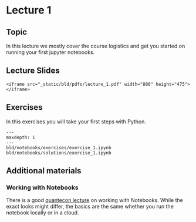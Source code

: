 # Lecture 1

## Topic

In this lecture we mostly cover the course logistics and get you started on running your first jupyter notebooks.

## Lecture Slides

```{raw} html
<iframe src="_static/bld/pdfs/lecture_1.pdf" width="800" height="475"></iframe>
```

## Exercises

In this exercises you will take your first steps with Python.

```{toctree}
---
maxdepth: 1
---
bld/notebooks/exercises/exercise_1.ipynb
bld/notebooks/solutions/exercise_1.ipynb
```


## Additional materials

### Working with Notebooks

There is a good [quantecon lecture](https://python-programming.quantecon.org/getting_started.html#notebook-basics) on working with Notebooks. While the exact looks might differ, the basics are the same whether you run the notebook locally or in a cloud.
